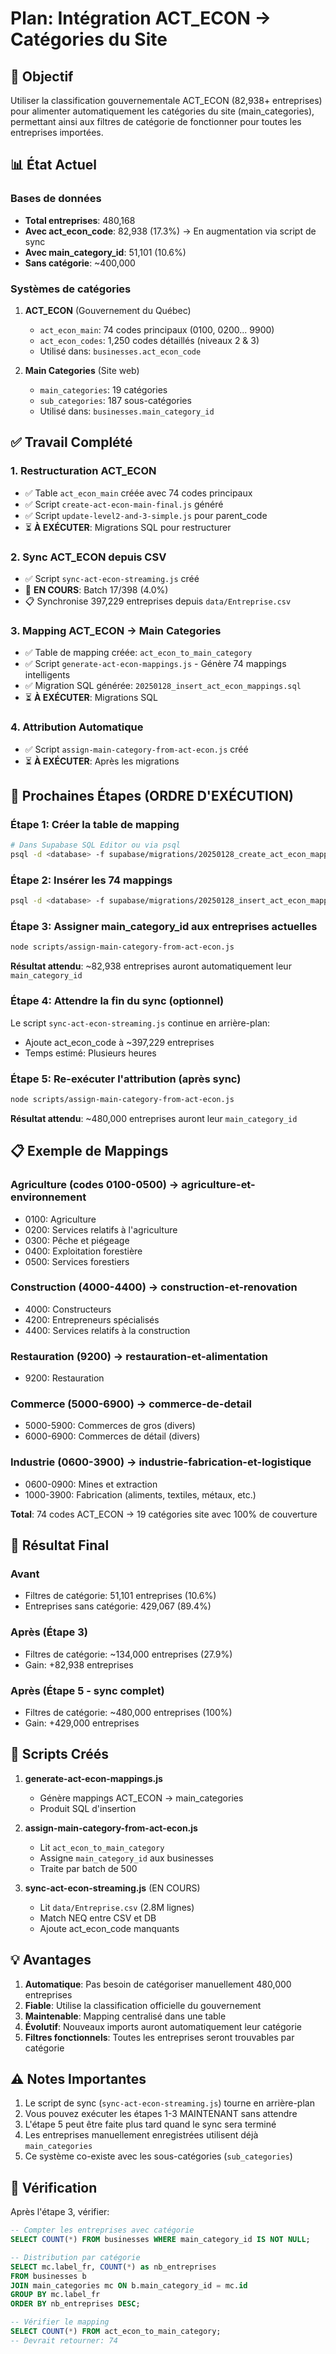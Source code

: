 # Plan: Intégration ACT_ECON → Catégories du Site

## 🎯 Objectif

Utiliser la classification gouvernementale ACT_ECON (82,938+ entreprises) pour alimenter automatiquement les catégories du site (main_categories), permettant ainsi aux filtres de catégorie de fonctionner pour toutes les entreprises importées.

## 📊 État Actuel

### Bases de données
- **Total entreprises**: 480,168
- **Avec act_econ_code**: 82,938 (17.3%) → En augmentation via script de sync
- **Avec main_category_id**: 51,101 (10.6%)
- **Sans catégorie**: ~400,000

### Systèmes de catégories
1. **ACT_ECON** (Gouvernement du Québec)
   - `act_econ_main`: 74 codes principaux (0100, 0200... 9900)
   - `act_econ_codes`: 1,250 codes détaillés (niveaux 2 & 3)
   - Utilisé dans: `businesses.act_econ_code`

2. **Main Categories** (Site web)
   - `main_categories`: 19 catégories
   - `sub_categories`: 187 sous-catégories
   - Utilisé dans: `businesses.main_category_id`

## ✅ Travail Complété

### 1. Restructuration ACT_ECON
- ✅ Table `act_econ_main` créée avec 74 codes principaux
- ✅ Script `create-act-econ-main-final.js` généré
- ✅ Script `update-level2-and-3-simple.js` pour parent_code
- ⏳ **À EXÉCUTER**: Migrations SQL pour restructurer

### 2. Sync ACT_ECON depuis CSV
- ✅ Script `sync-act-econ-streaming.js` créé
- 🔄 **EN COURS**: Batch 17/398 (4.0%)
- 📋 Synchronise 397,229 entreprises depuis `data/Entreprise.csv`

### 3. Mapping ACT_ECON → Main Categories
- ✅ Table de mapping créée: `act_econ_to_main_category`
- ✅ Script `generate-act-econ-mappings.js` - Génère 74 mappings intelligents
- ✅ Migration SQL générée: `20250128_insert_act_econ_mappings.sql`
- ⏳ **À EXÉCUTER**: Migrations SQL

### 4. Attribution Automatique
- ✅ Script `assign-main-category-from-act-econ.js` créé
- ⏳ **À EXÉCUTER**: Après les migrations

## 🚀 Prochaines Étapes (ORDRE D'EXÉCUTION)

### Étape 1: Créer la table de mapping
```bash
# Dans Supabase SQL Editor ou via psql
psql -d <database> -f supabase/migrations/20250128_create_act_econ_mapping.sql
```

### Étape 2: Insérer les 74 mappings
```bash
psql -d <database> -f supabase/migrations/20250128_insert_act_econ_mappings.sql
```

### Étape 3: Assigner main_category_id aux entreprises actuelles
```bash
node scripts/assign-main-category-from-act-econ.js
```
**Résultat attendu**: ~82,938 entreprises auront automatiquement leur `main_category_id`

### Étape 4: Attendre la fin du sync (optionnel)
Le script `sync-act-econ-streaming.js` continue en arrière-plan:
- Ajoute act_econ_code à ~397,229 entreprises
- Temps estimé: Plusieurs heures

### Étape 5: Re-exécuter l'attribution (après sync)
```bash
node scripts/assign-main-category-from-act-econ.js
```
**Résultat attendu**: ~480,000 entreprises auront leur `main_category_id`

## 📋 Exemple de Mappings

### Agriculture (codes 0100-0500) → agriculture-et-environnement
- 0100: Agriculture
- 0200: Services relatifs à l'agriculture
- 0300: Pêche et piégeage
- 0400: Exploitation forestière
- 0500: Services forestiers

### Construction (4000-4400) → construction-et-renovation
- 4000: Constructeurs
- 4200: Entrepreneurs spécialisés
- 4400: Services relatifs à la construction

### Restauration (9200) → restauration-et-alimentation
- 9200: Restauration

### Commerce (5000-6900) → commerce-de-detail
- 5000-5900: Commerces de gros (divers)
- 6000-6900: Commerces de détail (divers)

### Industrie (0600-3900) → industrie-fabrication-et-logistique
- 0600-0900: Mines et extraction
- 1000-3900: Fabrication (aliments, textiles, métaux, etc.)

**Total**: 74 codes ACT_ECON → 19 catégories site avec 100% de couverture

## 🎯 Résultat Final

### Avant
- Filtres de catégorie: 51,101 entreprises (10.6%)
- Entreprises sans catégorie: 429,067 (89.4%)

### Après (Étape 3)
- Filtres de catégorie: ~134,000 entreprises (27.9%)
- Gain: +82,938 entreprises

### Après (Étape 5 - sync complet)
- Filtres de catégorie: ~480,000 entreprises (100%)
- Gain: +429,000 entreprises

## 🔧 Scripts Créés

1. **generate-act-econ-mappings.js**
   - Génère mappings ACT_ECON → main_categories
   - Produit SQL d'insertion

2. **assign-main-category-from-act-econ.js**
   - Lit `act_econ_to_main_category`
   - Assigne `main_category_id` aux businesses
   - Traite par batch de 500

3. **sync-act-econ-streaming.js** (EN COURS)
   - Lit `data/Entreprise.csv` (2.8M lignes)
   - Match NEQ entre CSV et DB
   - Ajoute act_econ_code manquants

## 💡 Avantages

1. **Automatique**: Pas besoin de catégoriser manuellement 480,000 entreprises
2. **Fiable**: Utilise la classification officielle du gouvernement
3. **Maintenable**: Mapping centralisé dans une table
4. **Évolutif**: Nouveaux imports auront automatiquement leur catégorie
5. **Filtres fonctionnels**: Toutes les entreprises seront trouvables par catégorie

## ⚠️ Notes Importantes

1. Le script de sync (`sync-act-econ-streaming.js`) tourne en arrière-plan
2. Vous pouvez exécuter les étapes 1-3 MAINTENANT sans attendre
3. L'étape 5 peut être faite plus tard quand le sync sera terminé
4. Les entreprises manuellement enregistrées utilisent déjà `main_categories`
5. Ce système co-existe avec les sous-catégories (`sub_categories`)

## 📝 Vérification

Après l'étape 3, vérifier:
```sql
-- Compter les entreprises avec catégorie
SELECT COUNT(*) FROM businesses WHERE main_category_id IS NOT NULL;

-- Distribution par catégorie
SELECT mc.label_fr, COUNT(*) as nb_entreprises
FROM businesses b
JOIN main_categories mc ON b.main_category_id = mc.id
GROUP BY mc.label_fr
ORDER BY nb_entreprises DESC;

-- Vérifier le mapping
SELECT COUNT(*) FROM act_econ_to_main_category;
-- Devrait retourner: 74
```
